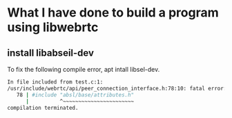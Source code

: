 # What I have done to build a program using libwebrtc
## install libabseil-dev
To fix the following compile error, apt intall libsel-dev.
```bash
In file included from test.c:1:
/usr/include/webrtc/api/peer_connection_interface.h:78:10: fatal error: absl/base/attributes.h: そのようなファイルやディレクトリはありません
   78 | #include "absl/base/attributes.h"
      |          ^~~~~~~~~~~~~~~~~~~~~~~~
compilation terminated.
```

